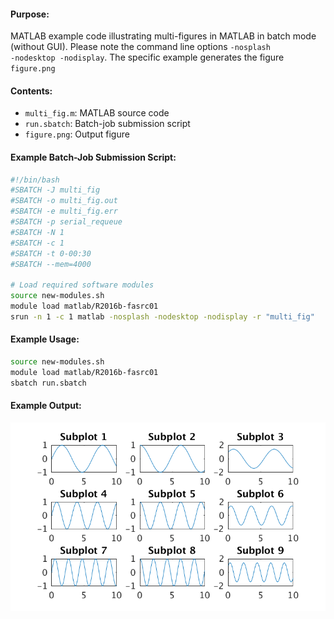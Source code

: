 #### Purpose:

MATLAB example code illustrating multi-figures in MATLAB in batch mode (without GUI). Please note the command line options <code>-nosplash -nodesktop -nodisplay</code>. The specific example generates the figure <code>figure.png</code>

#### Contents:

* <code>multi\_fig.m</code>: MATLAB source code
* <code>run.sbatch</code>: Batch-job submission script
* <code>figure.png</code>: Output figure

#### Example Batch-Job Submission Script:

```bash
#!/bin/bash
#SBATCH -J multi_fig
#SBATCH -o multi_fig.out
#SBATCH -e multi_fig.err
#SBATCH -p serial_requeue
#SBATCH -N 1
#SBATCH -c 1
#SBATCH -t 0-00:30
#SBATCH --mem=4000

# Load required software modules
source new-modules.sh
module load matlab/R2016b-fasrc01
srun -n 1 -c 1 matlab -nosplash -nodesktop -nodisplay -r "multi_fig"
```

#### Example Usage:

```bash
source new-modules.sh
module load matlab/R2016b-fasrc01
sbatch run.sbatch
```

#### Example Output:

![figure.png](figure.png)

